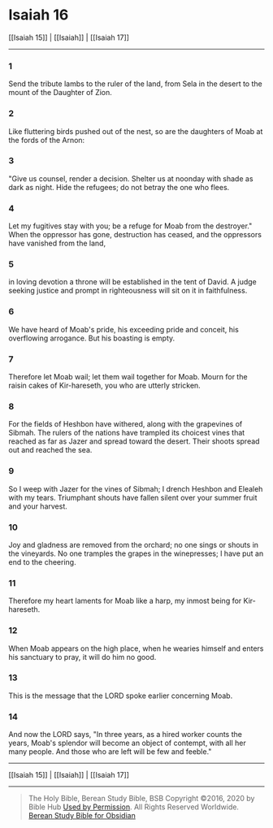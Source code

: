 # Isaiah 16

[[Isaiah 15]] | [[Isaiah]] | [[Isaiah 17]]

---

### 1
Send the tribute lambs to the ruler of the land, from Sela in the desert to the mount of the Daughter of Zion.

### 2
Like fluttering birds pushed out of the nest, so are the daughters of Moab at the fords of the Arnon:

### 3
"Give us counsel, render a decision. Shelter us at noonday with shade as dark as night. Hide the refugees; do not betray the one who flees.

### 4
Let my fugitives stay with you; be a refuge for Moab from the destroyer." When the oppressor has gone, destruction has ceased, and the oppressors have vanished from the land,

### 5
in loving devotion a throne will be established in the tent of David. A judge seeking justice and prompt in righteousness will sit on it in faithfulness.

### 6
We have heard of Moab's pride, his exceeding pride and conceit, his overflowing arrogance. But his boasting is empty.

### 7
Therefore let Moab wail; let them wail together for Moab. Mourn for the raisin cakes of Kir-hareseth, you who are utterly stricken.

### 8
For the fields of Heshbon have withered, along with the grapevines of Sibmah. The rulers of the nations have trampled its choicest vines that reached as far as Jazer and spread toward the desert. Their shoots spread out and reached the sea.

### 9
So I weep with Jazer for the vines of Sibmah; I drench Heshbon and Elealeh with my tears. Triumphant shouts have fallen silent over your summer fruit and your harvest.

### 10
Joy and gladness are removed from the orchard; no one sings or shouts in the vineyards. No one tramples the grapes in the winepresses; I have put an end to the cheering.

### 11
Therefore my heart laments for Moab like a harp, my inmost being for Kir-hareseth.

### 12
When Moab appears on the high place, when he wearies himself and enters his sanctuary to pray, it will do him no good.

### 13
This is the message that the LORD spoke earlier concerning Moab.

### 14
And now the LORD says, "In three years, as a hired worker counts the years, Moab's splendor will become an object of contempt, with all her many people. And those who are left will be few and feeble."

---

[[Isaiah 15]] | [[Isaiah]] | [[Isaiah 17]]

---

> The Holy Bible, Berean Study Bible, BSB
> Copyright &copy;2016, 2020 by Bible Hub
> [Used by Permission](https://berean.bible/terms.htm). All Rights Reserved Worldwide.
> [Berean Study Bible for Obsidian](https://github.com/gapmiss/berean-study-bible-for-obsidian)</small>

